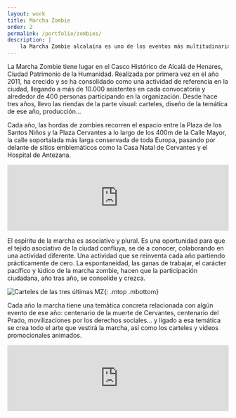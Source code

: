 ```yaml
---
layout: work
title: Marcha Zombie
order: 2
permalink: /portfolio/zombies/
description: |
    la Marcha Zombie alcalaína es uno de los eventos más multitudinarios de la ciudad. Carteles, arte, producción...
---
```


La Marcha Zombie tiene lugar en el Casco Histórico de Alcalá de Henares, Ciudad Patrimonio de la Humanidad. Realizada por primera vez en el año 2011, ha crecido y se ha consolidado como una actividad de referencia en la ciudad, llegando a más de 10.000 asistentes en cada convocatoria y alrededor de 400 personas participando en la organización. Desde hace tres años, llevo las riendas de la parte visual: carteles, diseño de la temática de ese año, producción...

Cada año, las hordas de zombies recorren el espacio entre la Plaza de los Santos Niños y la Plaza Cervantes a lo largo de los 400m de la Calle Mayor, la calle soportalada más larga conservada de toda Europa, pasando por delante de sitios emblemáticos como la Casa Natal de Cervantes y el Hospital de Antezana.

<iframe class="mbottom" style="width: 100%;" src="https://www.youtube.com/embed/eP_JAg3vRgs?rel=0&amp;controls=0&amp;showinfo=1" frameborder="0" allowfullscreen></iframe>

El espíritu de la marcha es asociativo y plural. Es una oportunidad para que el tejido asociativo de la ciudad confluya, se dé a conocer, colaborando en una actividad diferente. Una actividad que se reinventa cada año partiendo prácticamente de cero. La espontaneidad, las ganas de trabajar, el carácter pacífico y lúdico de la marcha zombie, hacen que la participación ciudadana, año tras año, se consolide y crezca. 

![Carteles de las tres últimas MZ]({{site.baseurl}}/assets/img/static/mzposters.jpg "MZ"){: .mtop .mbottom}

Cada año la marcha tiene una temática concreta relacionada con algún evento de ese año: centenario de la muerte de Cervantes, centenario del Prado, movilizaciones por los derechos sociales... y ligado a esa temática se crea todo el arte que vestirá la marcha, así como los carteles y vídeos promocionales animados.


<iframe class="mbottom" style="width: 100%;" src="https://www.youtube.com/embed/H6YYDvJdiTo?rel=0&amp;controls=0&amp;showinfo=1" frameborder="0" allowfullscreen></iframe>
